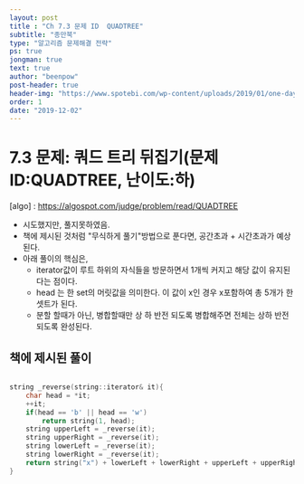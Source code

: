 ```yaml
---
layout: post
title : "Ch 7.3 문제 ID  QUADTREE"
subtitle: "종만북"
type: "알고리즘 문제해결 전략"
ps: true
jongman: true
text: true
author: "beenpow"
post-header: true
header-img: "https://www.spotebi.com/wp-content/uploads/2019/01/one-day-day-one-workout-motivation-spotebi.jpg"
order: 1
date: "2019-12-02"
---
```


# 7.3 문제: 쿼드 트리 뒤집기(문제 ID:QUADTREE, 난이도:하)

[algo] : <https://algospot.com/judge/problem/read/QUADTREE>
- 시도했지만, 풀지못하였음.
- 책에 제시된 것처럼 "무식하게 풀기"방법으로 푼다면, 공간초과 + 시간초과가 예상된다.
- 아래 풀이의 핵심은,
    - iterator값이 루트 하위의 자식들을 방문하면서 1개씩 커지고 해당 값이 유지된다는 점이다.
    - head 는 한 set의 머릿값을 의미한다. 이 값이  x인 경우 x포함하여 총 5개가 한 셋트가 된다.
    - 분할 할때가 아닌, 병합할때만 상 하 반전 되도록 병합해주면 전체는 상하 반전 되도록 완성된다.
 

## 책에 제시된 풀이

```cpp

string _reverse(string::iterator& it){
    char head = *it;
    ++it;
    if(head == 'b' || head == 'w')
        return string(1, head);
    string upperLeft = _reverse(it);
    string upperRight = _reverse(it);
    string lowerLeft = _reverse(it);
    string lowerRight = _reverse(it);
    return string("x") + lowerLeft + lowerRight + upperLeft + upperRight;
}

```
